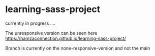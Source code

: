 # learning-sass-project

currently in progress ....

The unresponsive version can be seen here
https://hamzaconnection.github.io/learning-sass-project/ 

Branch is currently on the none-responsive-version and not the main
